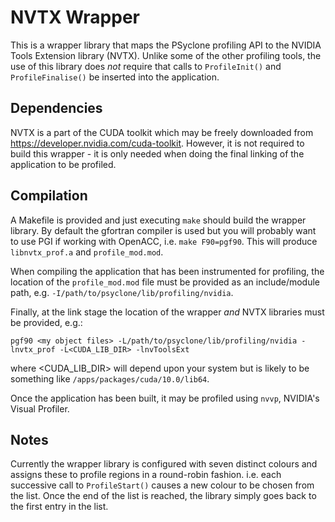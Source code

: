 # NVTX Wrapper #

This is a wrapper library that maps the PSyclone profiling API to the
NVIDIA Tools Extension library (NVTX). Unlike some of the other
profiling tools, the use of this library does *not* require that calls
to `ProfileInit()` and `ProfileFinalise()` be inserted into the
application.

## Dependencies ##

NVTX is a part of the CUDA toolkit which may be freely downloaded from
https://developer.nvidia.com/cuda-toolkit. However, it is not required to
build this wrapper - it is only needed when doing the final linking of
the application to be profiled.

## Compilation ##

A Makefile is provided and just executing `make` should build the wrapper
library. By default the gfortran compiler is used but you will probably
want to use PGI if working with OpenACC, i.e. `make F90=pgf90`. This will
produce `libnvtx_prof.a` and `profile_mod.mod`.

When compiling the application that has been instrumented for
profiling, the location of the `profile_mod.mod` file must be provided
as an include/module path, e.g. `-I/path/to/psyclone/lib/profiling/nvidia`.

Finally, at the link stage the location of the wrapper *and* NVTX
libraries must be provided, e.g.:

    pgf90 <my object files> -L/path/to/psyclone/lib/profiling/nvidia -lnvtx_prof -L<CUDA_LIB_DIR> -lnvToolsExt

where <CUDA_LIB_DIR> will depend upon your system but is likely to be
something like `/apps/packages/cuda/10.0/lib64`.

Once the application has been built, it may be profiled using `nvvp`,
NVIDIA's Visual Profiler.

## Notes ##

Currently the wrapper library is configured with seven distinct
colours and assigns these to profile regions in a round-robin
fashion. i.e. each successive call to `ProfileStart()` causes a new
colour to be chosen from the list.  Once the end of the list is
reached, the library simply goes back to the first entry in the list.

